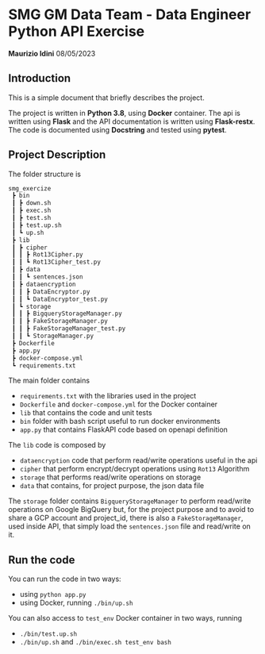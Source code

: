 # SMG GM Data Team - Data Engineer Python API Exercise

**Maurizio Idini**
08/05/2023

## Introduction

This is a simple document that briefly describes the project.

The project is written in **Python 3.8**, using **Docker** container.
The api is written using **Flask** and the API documentation is written using **Flask-restx**. The code is documented using **Docstring** and tested using **pytest**.

## Project Description

The folder structure is
```markdown
smg_exercize
 ┣ bin
 ┃ ┣ down.sh
 ┃ ┣ exec.sh
 ┃ ┣ test.sh
 ┃ ┣ test.up.sh
 ┃ ┗ up.sh
 ┣ lib
 ┃ ┣ cipher
 ┃ ┃ ┣ Rot13Cipher.py
 ┃ ┃ ┗ Rot13Cipher_test.py
 ┃ ┣ data
 ┃ ┃ ┗ sentences.json
 ┃ ┣ dataencryption
 ┃ ┃ ┣ DataEncryptor.py
 ┃ ┃ ┗ DataEncryptor_test.py
 ┃ ┗ storage
 ┃ ┃ ┣ BigqueryStorageManager.py
 ┃ ┃ ┣ FakeStorageManager.py
 ┃ ┃ ┣ FakeStorageManager_test.py
 ┃ ┃ ┗ StorageManager.py
 ┣ Dockerfile
 ┣ app.py
 ┣ docker-compose.yml
 ┗ requirements.txt
```

The main folder contains

 - `requirements.txt` with the libraries used in the project
 - `Dockerfile` and `docker-compose.yml` for the Docker container
 - `lib` that contains the code and unit tests
 - `bin` folder with bash script useful to run docker environments
 - `app.py` that contains FlaskAPI code based on openapi definition

The `lib` code is composed by

 - `dataencryption` code that perform read/write operations useful in the api
 - `cipher` that perform encrypt/decrypt operations using `Rot13` Algorithm
 - `storage` that performs read/write operations on storage
 - `data` that contains, for project purpose, the json data file

The `storage` folder contains `BigqueryStorageManager` to perform read/write operations on Google BigQuery but, for the project purpose and to avoid to share a GCP account and project_id, there is also a `FakeStorageManager`, used inside API, that simply load the `sentences.json` file and read/write on it.

## Run the code

You can run the code in two ways:
 -  using `python app.py`
 -  using Docker, running `./bin/up.sh`

 You can also access to `test_env` Docker container in two ways, running
 - `./bin/test.up.sh`
 - `./bin/up.sh` and `./bin/exec.sh test_env bash`


